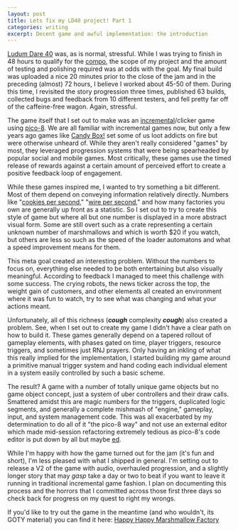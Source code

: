 ```yaml
---
layout: post
title: Lets fix my LD40 project! Part 1
categories: writing
excerpt: Decent game and awful implementation: the introduction
---
```


[Ludum Dare 40](https://ldjam.com/) was, as is normal, stressful. While I was trying to finish in 48 hours to qualify for the [compo](https://ldjam.com/events/ludum-dare/rules), the scope of my project and the amount of testing and polishing required was at odds with the goal. My final build was uploaded a nice 20 minutes prior to the close of the jam and in the preceding (almost) 72 hours, I believe I worked about 45-50 of them. During this time, I revisited the story progression three times, published 63 builds, collected bugs and feedback from 10 different testers, and fell pretty far off of the caffeine-free wagon. Again, stressful.

The game itself that I set out to make was an [incremental](https://en.wikipedia.org/wiki/Incremental_game)/clicker game using [pico-8](https://www.lexaloffle.com/pico-8.php). We are all familiar with incremental games now, but only a few years ago games like [Candy Box!](https://en.wikipedia.org/wiki/Candy_Box!) set some of us loot addicts on fire but were otherwise unheard of. While they aren't really considered "games" by most, they leveraged progression systems that were being spearheaded by popular social and mobile games. Most critically, these games use the timed release of rewards against a certain amount of perceived effort to create a positive feedback loop of engagement. 

While these games inspired me, I wanted to try something a bit different. Most of them depend on conveying information relatively directly. Numbers like "[cookies per second](http://orteil.dashnet.org/cookieclicker/)," "[wire per second](http://www.decisionproblem.com/paperclips/)," and how many factories you own are generally up front as a statistic. So I set out to try to create this style of game but where all but one number is displayed in a more abstract visual form. Some are still overt such as a crate representing a certain unknown number of marshmallows and which is worth $20 if you watch, but others are less so such as the speed of the loader automatons and what a speed improvement means for them.

This meta goal created an interesting problem. Without the numbers to focus on, everything else needed to be both entertaining but also visually meaningful. According to feedback I managed to meet this challenge with some success. The crying robots, the news ticker across the top, the weight gain of customers, and other elements all created an environment where it was fun to watch, try to see what was changing and what your actions meant.

Unfortunately, all of this richness (***cough*** complexity ***cough***) also created a problem. See, when I set out to create my game I didn't have a clear path on how to build it. These games generally depend on a tapered rollout of gameplay elements, with phases gated on time, player triggers, resource triggers, and sometimes just RNJ prayers. Only having an inkling of what this really implied for the implementation, I started building my game around a primitive manual trigger system and hand coding each individual element in a system easily controlled by such a basic scheme. 

The result? A game with a number of totally unique game objects but no game object concept, just a system of uber controllers and their draw calls. Smattered amidst this are magic numbers for the triggers, duplicated logic segments, and generally a complete mishmash of "engine," gameplay, input, and system management code. This was all exacerbated by my determination to do all of it "the pico-8 way" and not use an external editor which made mid-session refactoring extremely tedious as pico-8's code editor is put down by all but maybe [ed](https://en.wikipedia.org/wiki/Ed_(text_editor)). 

While I'm happy with how the game turned out for the jam (it's fun and short), I'm less pleased with what I shipped in general. I'm setting out to release a V2 of the game with audio, overhauled progression, and a slightly longer story that may *gasp* take a day or two to beat if you want to leave it running in traditional incremental game fashion. I plan on documenting this process and the horrors that I committed across those first three days so check back for progress on my quest to right my wrongs.

If you'd like to try out the game in the meantime (and who wouldn't, its GOTY material) you can find it here: [Happy Happy Marshmallow Factory](http://loren.io/assets/ld/marshmallow.html)